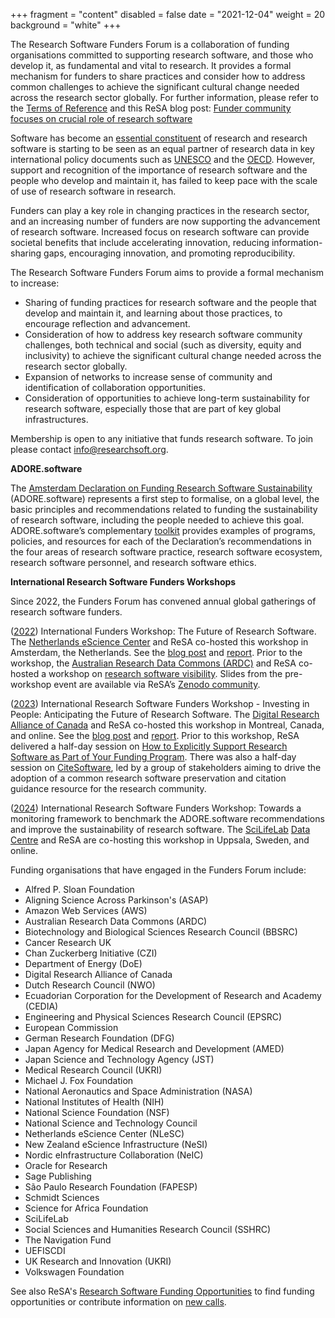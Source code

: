+++
fragment = "content"
disabled = false
date = "2021-12-04"
weight = 20
background = "white"
+++

The Research Software Funders Forum is a collaboration of funding organisations committed to supporting research software, and those who develop it, as fundamental and vital to research. It provides a formal mechanism for funders to share practices and consider how to address common challenges to achieve the significant cultural change needed across the research sector globally. For further information, please refer to the [Terms of Reference](https://docs.google.com/document/d/1UHnEAMmZI9glkqoT8Mx36A15xJqupdUmp_qBFCwY0rI/edit) and this ReSA blog post: [Funder community focuses on crucial role of research software](https://www.researchsoft.org/blog/2024-06-20/)

Software has become an [essential constituent](https://zenodo.org/record/3884311) of research and research software is starting to be seen as an equal partner of research data in key international policy documents such as [UNESCO](https://en.unesco.org/science-sustainable-future/open-science/recommendation) and the [OECD](https://www.oecd.org/sti/recommendation-access-to-research-data-from-public-funding.htm). However, support and recognition of the importance of research software and the people who develop and maintain it, has failed to keep pace with the scale of use of research software in research. 

Funders can play a key role in changing practices in the research sector, and an increasing number of funders are now supporting the advancement of research software. Increased focus on research software can provide societal benefits that include accelerating innovation, reducing information-sharing gaps, encouraging innovation, and promoting reproducibility. 

The Research Software Funders Forum aims to provide a formal mechanism to increase:

- Sharing of funding practices for research software and the people that develop and maintain it, and learning about those practices, to encourage reflection and advancement.
- Consideration of how to address key research software community challenges, both technical and social (such as diversity, equity and inclusivity) to achieve the significant cultural change needed across the research sector globally.
- Expansion of networks to increase sense of community and identification of collaboration opportunities.
- Consideration of opportunities to achieve long-term sustainability for research software, especially those that are part of key global infrastructures.

Membership is open to any initiative that funds research software. To join please contact [info@researchsoft.org](mailto:info@researchsoft.org).

**ADORE.software**

The [Amsterdam Declaration on Funding Research Software Sustainability](https://adore.software/declaration/) (ADORE.software) represents a first step to formalise, on a global level, the basic principles and recommendations related to funding the sustainability of research software, including the people needed to achieve this goal. ADORE.software’s complementary [toolkit](https://adore.software/toolkit/) provides examples of programs, policies, and resources for each of the Declaration’s recommendations in the four areas of research software practice, research software ecosystem, research software personnel, and research software ethics.

**International Research Software Funders Workshops**

Since 2022, the Funders Forum has convened annual global gatherings of research software funders. 

([2022](https://adore.software/2023/03/international-funders-workshop-the-future-of-research-software/)) International Funders Workshop: The Future of Research Software. The [Netherlands eScience Center](https://www.esciencecenter.nl/) and ReSA co-hosted this workshop in Amsterdam, the Netherlands. See the [blog post](https://www.researchsoft.org/blog/2022-11/) and [report](https://zenodo.org/records/7384410#.Y4k4VexBw3E). Prior to the workshop, the [Australian Research Data Commons (ARDC)](https://ardc.edu.au/) and ReSA co-hosted a workshop on [research software visibility](https://future-of-research-software.org/pre-workshop/). Slides from the pre-workshop event are available via ReSA’s [Zenodo community](https://zenodo.org/communities/resa/records?q=&l=list&p=1&s=10).

([2023](https://adore.software/international-research-software-funders-workshop/)) International Research Software Funders Workshop - Investing in People: Anticipating the Future of Research Software. The [Digital Research Alliance of Canada](https://alliancecan.ca/en) and ReSA co-hosted this workshop in Montreal, Canada, and online. See the [blog post](https://www.researchsoft.org/blog/2023-10/) and [report](https://zenodo.org/records/10552116). Prior to this workshop, ReSA delivered a half-day session on [How to Explicitly Support Research Software as Part of Your Funding Program](https://docs.google.com/presentation/d/1UP_UGOPxYi0R4UAE5PRpGWoJzrQ2FkVmCdDBILR6t2U/edit#slide=id.g241153165a8_0_0). There was also a half-day session on [CiteSoftware](https://zenodo.org/records/8356278), led by a group of stakeholders aiming to drive the adoption of a common research software preservation and citation guidance resource for the research community.

([2024](https://adore.software/2024-international-research-software-funders-workshop/)) International Research Software Funders Workshop: Towards a monitoring framework to benchmark the ADORE.software recommendations and improve the sustainability of research software. The [SciLifeLab](https://www.scilifelab.se/) [Data Centre](https://www.scilifelab.se/data/) and ReSA are co-hosting this workshop in Uppsala, Sweden, and online. 


Funding organisations that have engaged in the Funders Forum include:

- Alfred P. Sloan Foundation
- Aligning Science Across Parkinson's (ASAP)
- Amazon Web Services (AWS)
- Australian Research Data Commons (ARDC)
- Biotechnology and Biological Sciences Research Council (BBSRC)
- Cancer Research UK
- Chan Zuckerberg Initiative (CZI)
- Department of Energy (DoE)
- Digital Research Alliance of Canada 
- Dutch Research Council (NWO)
- Ecuadorian Corporation for the Development of Research and Academy (CEDIA)
- Engineering and Physical Sciences Research Council (EPSRC)
- European Commission
- German Research Foundation (DFG)
- Japan Agency for Medical Research and Development (AMED)
- Japan Science and Technology Agency (JST)
- Medical Research Council (UKRI)
- Michael J. Fox Foundation
- National Aeronautics and Space Administration (NASA)
- National Institutes of Health (NIH)
- National Science Foundation (NSF)
- National Science and Technology Council 
- Netherlands eScience Center (NLeSC)
- New Zealand eScience Infrastructure (NeSI)
- Nordic eInfrastructure Collaboration (NeIC)
- Oracle for Research
- Sage Publishing
- São Paulo Research Foundation (FAPESP)
- Schmidt Sciences
- Science for Africa Foundation
- SciLifeLab
- Social Sciences and Humanities Research Council (SSHRC)
- The Navigation Fund
- UEFISCDI
- UK Research and Innovation (UKRI)
- Volkswagen Foundation

See also ReSA's [Research Software Funding Opportunities](https://www.researchsoft.org/funding-opportunities/) to find funding opportunities or contribute information on [new calls](https://docs.google.com/forms/d/e/1FAIpQLSdeZrx0kXAhD4XfpDrQ8Dmg4qJTRZWboMd-zvgjjtgBs1I68g/viewform).
